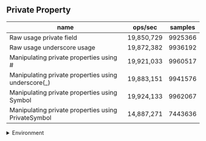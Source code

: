 ## Private Property

|name|ops/sec|samples|
|-|-|-|
|Raw usage private field|19,850,729|9925366|
|Raw usage underscore usage|19,872,382|9936192|
|Manipulating private properties using #|19,921,033|9960517|
|Manipulating private properties using underscore(_)|19,883,151|9941576|
|Manipulating private properties using Symbol|19,924,133|9962067|
|Manipulating private properties using PrivateSymbol|14,887,271|7443636|


<details>
<summary>Environment</summary>

* __Machine:__ linux x64 | 4 vCPUs | 15.2GB Mem
* __Run:__ Thu May 09 2024 22:34:52 GMT+0000 (Coordinated Universal Time)
</details>

<!--
{"environment":{"platform":"linux","arch":"x64","cpus":4,"totalMemory":15.245216369628906},"benchmarks":[{"name":"Raw usage private field","opsSec":19850729.97524878,"samples":9925366},{"name":"Raw usage underscore usage","opsSec":19872382.966619216,"samples":9936192},{"name":"Manipulating private properties using #","opsSec":19921033.760905482,"samples":9960517},{"name":"Manipulating private properties using underscore(_)","opsSec":19883151.005912784,"samples":9941576},{"name":"Manipulating private properties using Symbol","opsSec":19924133.561486978,"samples":9962067},{"name":"Manipulating private properties using PrivateSymbol","opsSec":14887271.434287935,"samples":7443636}]}-->
